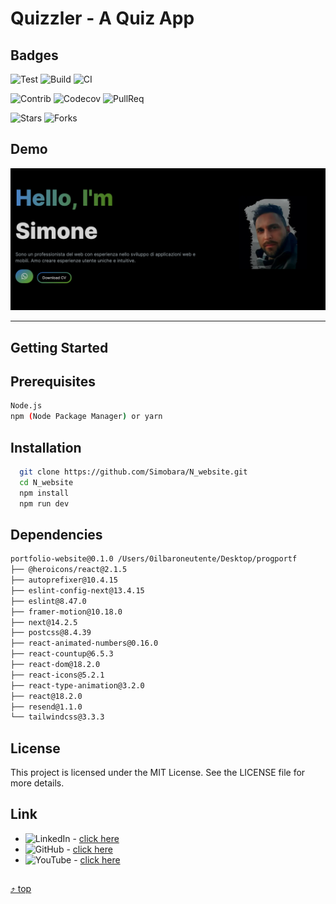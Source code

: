 <a name="top"></a>

# Quizzler - A Quiz App

## Badges

![Test](https://img.shields.io/badge/Test-passing-brightgreen)
![Build](https://img.shields.io/badge/Build-passing-brightgreen)
![CI](https://img.shields.io/badge/CI-passing-brightgreen?logo=github)

![Contrib](https://img.shields.io/badge/Contrib-267-blue)
![Codecov](https://img.shields.io/badge/CodeCov-88%25-blue)
![PullReq](https://img.shields.io/badge/PullReq-171%20open-blue)

![Stars](https://img.shields.io/github/stars/Simobara/N_website?style=social)
![Forks](https://img.shields.io/github/forks/Simobara/N_website?style=social)

## Demo

![Finished App](Website.png)

---

## Getting Started

## Prerequisites

  ```sh
  Node.js
  npm (Node Package Manager) or yarn
  ```

## Installation

```sh
  git clone https://github.com/Simobara/N_website.git
  cd N_website
  npm install
  npm run dev
```

## Dependencies

```sh
portfolio-website@0.1.0 /Users/0ilbaroneutente/Desktop/progportf
├── @heroicons/react@2.1.5
├── autoprefixer@10.4.15
├── eslint-config-next@13.4.15
├── eslint@8.47.0
├── framer-motion@10.18.0
├── next@14.2.5
├── postcss@8.4.39
├── react-animated-numbers@0.16.0
├── react-countup@6.5.3
├── react-dom@18.2.0
├── react-icons@5.2.1
├── react-type-animation@3.2.0
├── react@18.2.0
├── resend@1.1.0
└── tailwindcss@3.3.3
```

## License

This project is licensed under the MIT License.
See the LICENSE file for more details.

## Link

- ![LinkedIn](https://img.shields.io/badge/LinkedIn-Connect-blue?style=social&logo=linkedin) - [click here](https://www.linkedin.com/in/siba2410)
- ![GitHub](https://img.shields.io/badge/GitHub-Profile-blue?style=social&logo=github) - [click here](https://github.com/Simobara)
- ![YouTube](https://img.shields.io/youtube/views/dQw4w9WgXcQ?style=social) - [click here](https://www.youtube.com/watch?v=dQw4w9WgXcQ)

##

[⤴️ top](#top)
